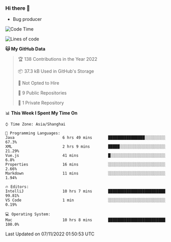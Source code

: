 ### Hi there 👋
* Bug producer
<!--START_SECTION:waka-->
![Code Time](http://img.shields.io/badge/Code%20Time-815%20hrs%2024%20mins-blue)

![Lines of code](https://img.shields.io/badge/From%20Hello%20World%20I%27ve%20Written-34%20Thousand%20lines%20of%20code-blue)

**🐱 My GitHub Data** 

> 🏆 138 Contributions in the Year 2022
 > 
> 📦 37.3 kB Used in GitHub's Storage 
 > 
> 🚫 Not Opted to Hire
 > 
> 📜 9 Public Repositories 
 > 
> 🔑 1 Private Repository 
 > 
📊 **This Week I Spent My Time On** 

```text
⌚︎ Time Zone: Asia/Shanghai

💬 Programming Languages: 
Java                     6 hrs 49 mins       ████████████████░░░░░░░░░   67.3% 
XML                      2 hrs 9 mins        █████░░░░░░░░░░░░░░░░░░░░   21.29% 
Vue.js                   41 mins             █░░░░░░░░░░░░░░░░░░░░░░░░   6.8% 
Properties               16 mins             ░░░░░░░░░░░░░░░░░░░░░░░░░   2.66% 
Markdown                 11 mins             ░░░░░░░░░░░░░░░░░░░░░░░░░   1.94%

🔥 Editors: 
IntelliJ                 10 hrs 7 mins       █████████████████████████   99.81% 
VS Code                  1 min               ░░░░░░░░░░░░░░░░░░░░░░░░░   0.19%

💻 Operating System: 
Mac                      10 hrs 8 mins       █████████████████████████   100.0%

```


 Last Updated on 07/11/2022 01:50:53 UTC
<!--END_SECTION:waka-->
